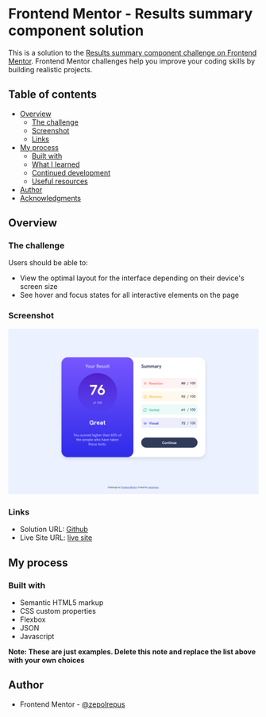 # Frontend Mentor - Results summary component solution

This is a solution to the [Results summary component challenge on Frontend Mentor](https://www.frontendmentor.io/challenges/results-summary-component-CE_K6s0maV). Frontend Mentor challenges help you improve your coding skills by building realistic projects. 

## Table of contents

- [Overview](#overview)
  - [The challenge](#the-challenge)
  - [Screenshot](#screenshot)
  - [Links](#links)
- [My process](#my-process)
  - [Built with](#built-with)
  - [What I learned](#what-i-learned)
  - [Continued development](#continued-development)
  - [Useful resources](#useful-resources)
- [Author](#author)
- [Acknowledgments](#acknowledgments)


## Overview

### The challenge

Users should be able to:

- View the optimal layout for the interface depending on their device's screen size
- See hover and focus states for all interactive elements on the page

### Screenshot

![screenshot](./screenshot.png)


### Links

- Solution URL: [Github](https://github.com/zepolrepus/results-summary-component-main)
- Live Site URL: [live site](https://results-summary-component-main-plum.vercel.app/)

## My process

### Built with

- Semantic HTML5 markup
- CSS custom properties
- Flexbox
- JSON
- Javascript

**Note: These are just examples. Delete this note and replace the list above with your own choices**


## Author

- Frontend Mentor - [@zepolrepus](https://www.frontendmentor.io/profile/zepolrepus)
